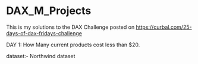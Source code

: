 # DAX_M_Projects

This is my solutions to the DAX Challenge posted on
https://curbal.com/25-days-of-dax-fridays-challenge

DAY 1: How Many current products cost less than $20.

dataset:- Northwind dataset
